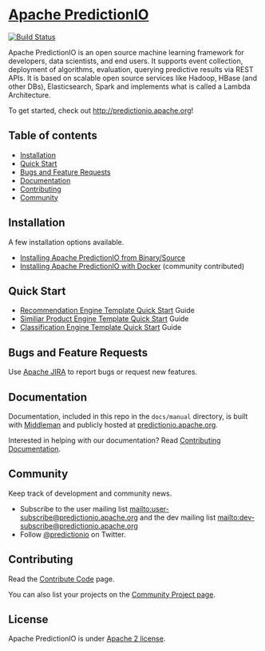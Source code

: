 <!--
Licensed to the Apache Software Foundation (ASF) under one or more
contributor license agreements.  See the NOTICE file distributed with
this work for additional information regarding copyright ownership.
The ASF licenses this file to You under the Apache License, Version 2.0
(the "License"); you may not use this file except in compliance with
the License.  You may obtain a copy of the License at

    http://www.apache.org/licenses/LICENSE-2.0

Unless required by applicable law or agreed to in writing, software
distributed under the License is distributed on an "AS IS" BASIS,
WITHOUT WARRANTIES OR CONDITIONS OF ANY KIND, either express or implied.
See the License for the specific language governing permissions and
limitations under the License.
-->

# [Apache PredictionIO](http://predictionio.apache.org)

[![Build
Status](https://api.travis-ci.org/apache/predictionio.svg?branch=develop)](https://travis-ci.org/apache/predictionio)

Apache PredictionIO is an open source machine learning framework
for developers, data scientists, and end users. It supports event collection,
deployment of algorithms, evaluation, querying predictive results via REST APIs.
It is based on scalable open source services like Hadoop, HBase (and other DBs),
Elasticsearch, Spark and implements what is called a Lambda Architecture.

To get started, check out http://predictionio.apache.org!


## Table of contents
- [Installation](#installation)
- [Quick Start](#quick-start)
- [Bugs and Feature Requests](#bugs-and-feature-requests)
- [Documentation](#documentation)
- [Contributing](#contributing)
- [Community](#community)


## Installation

A few installation options available.

*   [Installing Apache PredictionIO from
    Binary/Source](http://predictionio.apache.org/install/install-sourcecode/)
*   [Installing Apache PredictionIO with
    Docker](http://predictionio.apache.org/community/projects/#docker-images)
    (community contributed)


## Quick Start

*   [Recommendation Engine Template Quick
    Start](http://predictionio.apache.org/templates/recommendation/quickstart/)
    Guide
*   [Similiar Product Engine Template Quick
    Start](http://predictionio.apache.org/templates/similarproduct/quickstart/)
    Guide
*   [Classification Engine Template Quick
    Start](http://predictionio.apache.org/templates/classification/quickstart/)
    Guide


## Bugs and Feature Requests

Use [Apache JIRA](https://issues.apache.org/jira/browse/PIO) to report bugs or request new features.

## Documentation

Documentation, included in this repo in the `docs/manual` directory, is built
with [Middleman](http://middlemanapp.com/) and publicly hosted at
[predictionio.apache.org](http://predictionio.apache.org/).

Interested in helping with our documentation? Read [Contributing
Documentation](http://predictionio.apache.org/community/contribute-documentation/).


## Community

Keep track of development and community news.

*   Subscribe to the user mailing list <mailto:user-subscribe@predictionio.apache.org>
    and the dev mailing list <mailto:dev-subscribe@predictionio.apache.org>
*   Follow [@predictionio](https://twitter.com/predictionio) on Twitter.


## Contributing

Read the [Contribute Code](http://predictionio.apache.org/community/contribute-code/) page.

You can also list your projects on the [Community Project
page](http://predictionio.apache.org//community/projects/).


## License

Apache PredictionIO is under [Apache 2
license](http://www.apache.org/licenses/LICENSE-2.0.html).

